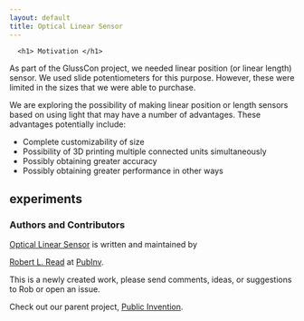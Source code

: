 ```yaml
---
layout: default
title: Optical Linear Sensor
---
```


<!-- Copyright Robert L. Read, 2017

// This file is part of optical-linear-sensor

//     Foobar is free software: you can redistribute it and/or modify
//     it under the terms of the GNU General Public License as published by
//     the Free Software Foundation, either version 3 of the License, or
//     (at your option) any later version.

//     Foobar is distributed in the hope that it will be useful,
//     but WITHOUT ANY WARRANTY; without even the implied warranty of
//     MERCHANTABILITY or FITNESS FOR A PARTICULAR PURPOSE.  See the
//     GNU General Public License for more details.

//     You should have received a copy of the GNU General Public License
//     along with color-block-font.  If not, see <http://www.gnu.org/licenses/>.

-->
    

<link rel="stylesheet" href="./stylesheets/color-block.css">

<style>
 .text-block {
    font-family: "Courier";
font-size: 22px;
text-align: left;
}
</style>
     
  <div id="content-wrapper">
    <div class="inner clearfix">
      <section id="main-content">
	<section id="textsection" style="{border: red;}">
	</section>

	  <h1> Motivation </h1>
<p>
As part of the GlussCon project, we needed linear position (or linear length) sensor.
We used slide potentiometers for this purpose.  However, these were limited in the sizes
that we were able to purchase. 
</p>
<p>
We are exploring the possibility of making linear position or length sensors based on using light that
may have a number of advantages. These advantages potentially include:
<ul>
<li>
Complete customizability of size
<li>
Possibility of 3D printing multiple connected units simultaneously
<li>
Possibly obtaining greater accuracy
<li>
Possibly obtaining greater performance in other ways
</ul>
</p>
<h1> experiments</h1>
<h3>
  <a id="authors-and-contributors" class="anchor" href="#authors-and-contributors" aria-hidden="true"><span aria-hidden="true" class="octicon octicon-link"></span></a>Authors and Contributors</h3>

<p><a href="https://github.com/PubInv/optical-linear-sensor">Optical Linear Sensor</a> is written and maintained by

  <a href="mailto:read.robert@gmail.com">Robert L. Read</a> at <a href="https://github.com/PubInv">PubInv</a>.</p>

<p> This is a newly created work, please send comments, ideas, or suggestions to Rob or open an issue.</p>

<p>Check out our parent project, <a href="https://pubinv.github.io/PubInv">Public Invention</a>.</p>


  

